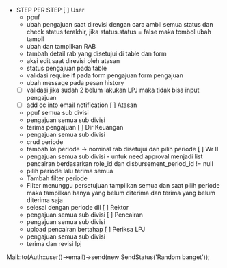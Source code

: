 - STEP PER STEP
[ ] User
    - ppuf
    - ubah pengajuan saat direvisi dengan cara ambil semua status dan check status terakhir, jika status.status = false maka tombol ubah tampil
    - ubah dan tampilkan RAB
    - tambah detail rab yang disetujui di table dan form
    - aksi edit saat direvisi oleh atasan
    - status pengajuan pada table
    - validasi require if pada form pengajuan form pengajuan
    - ubah message pada pesan history 
    - [ ] validasi jika sudah 2 belum lakukan LPJ maka tidak bisa input pengajuan
    - [ ] add cc into email notification
[ ] Atasan
    - ppuf semua sub divisi
    - pengajuan semua sub divisi
    - terima pengajuan
[ ] Dir Keuangan
    - pengajuan semua sub divisi
    - crud periode
    - tambah ke periode -> nominal rab disetujui dan pilih periode
[ ] Wr II
    - pengajuan semua sub divisi - untuk need approval menjadi list pencairan berdasarkan role_id dan disbursement_period_id != null
    - pilih periode lalu terima semua
    - Tambah filter periode
    - Filter menunggu persetujuan tampilkan semua dan saat pilih periode maka tampilkan hanya yang belum diterima dan terima yang belum diterima saja
    - selesai dengan periode dll
[ ] Rektor 
    - pengajuan semua sub divisi
[ ] Pencairan
    - pengajuan semua sub divisi
    - upload pencairan bertahap
[ ] Periksa LPJ
    - pengajuan semua sub divisi
    - terima dan revisi lpj
    
Mail::to(Auth::user()->email)->send(new SendStatus('Random banget'));
